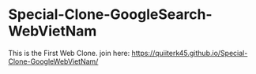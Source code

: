 # Special-Clone-GoogleSearch-WebVietNam
This is the First Web Clone.
join here: https://quiiterk45.github.io/Special-Clone-GoogleWebVietNam/

